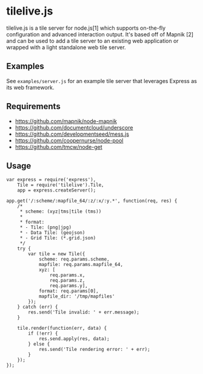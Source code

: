 # tilelive.js

tilelive.js is a tile server for node.js[1] which supports on-the-fly
configuration and advanced interaction output. It's based off of Mapnik [2] and
can be used to add a tile server to an existing web application or wrapped with
a light standalone web tile server.

## Examples

See `examples/server.js` for an example tile server that leverages Express as
its web framework.

## Requirements

- https://github.com/mapnik/node-mapnik
- https://github.com/documentcloud/underscore
- https://github.com/developmentseed/mess.js
- https://github.com/coopernurse/node-pool
- https://github.com/tmcw/node-get

## Usage

    var express = require('express'),
        Tile = require('tilelive').Tile,
        app = express.createServer();

    app.get('/:scheme/:mapfile_64/:z/:x/:y.*', function(req, res) {
        /*
         * scheme: (xyz|tms|tile (tms))
         *
         * format:
         * - Tile: (png|jpg)
         * - Data Tile: (geojson)
         * - Grid Tile: (*.grid.json)
         */
        try {
            var tile = new Tile({
                scheme: req.params.scheme,
                mapfile: req.params.mapfile_64,
                xyz: [
                    req.params.x,
                    req.params.z,
                    req.params.y],
                format: req.params[0],
                mapfile_dir: '/tmp/mapfiles'
            });
        } catch (err) {
            res.send('Tile invalid: ' + err.message);
        }

        tile.render(function(err, data) {
            if (!err) {
                res.send.apply(res, data);
            } else {
                res.send('Tile rendering error: ' + err);
            }
        });
    });

[^1]: http://nodejs.org/
[^2]: http://mapnik.org/
